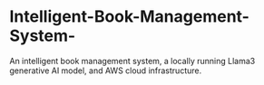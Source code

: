 # Intelligent-Book-Management-System-
An intelligent book management system, a locally running Llama3 generative AI model, and AWS cloud infrastructure. 
